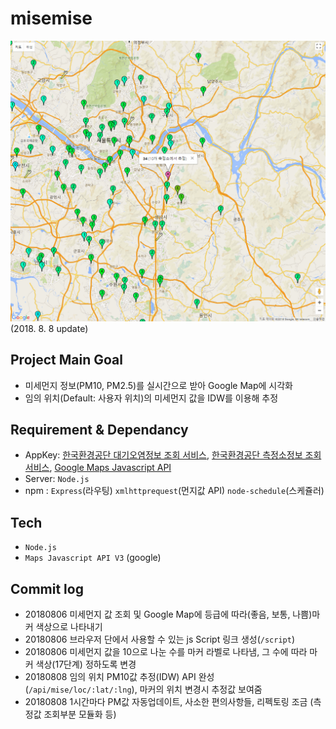# **misemise**
![alt text](/docs/sample.png)
(2018. 8. 8 update)

## Project Main Goal
* 미세먼지 정보(PM10, PM2.5)를 실시간으로 받아 Google Map에 시각화  
* 임의 위치(Default: 사용자 위치)의 미세먼지 값을 IDW를 이용해 추정  

## Requirement & Dependancy
* AppKey: [한국환경공단 대기오염정보 조회 서비스](https://www.data.go.kr/dataset/15000581/openapi.do), [한국환경공단 측정소정보 조회 서비스](https://www.data.go.kr/dataset/15000660/openapi.do), [Google Maps Javascript API](https://developers.google.com/maps/documentation/javascript/tutorial)  
* Server: `Node.js`  
* npm : `Express`(라우팅) `xmlhttprequest`(먼지값 API) `node-schedule`(스케쥴러)  

## Tech
* `Node.js`
* `Maps Javascript API V3` (google)

## Commit log
* 20180806 미세먼지 값 조회 및 Google Map에 등급에 따라(좋음, 보통, 나쁨)마커 색상으로 나타내기  
* 20180806 브라우저 단에서 사용할 수 있는 js Script 링크 생성(`/script`)
* 20180806 미세먼지 값을 10으로 나눈 수를 마커 라벨로 나타냄, 그 수에 따라 마커 색상(17단계) 정하도록 변경  
* 20180808 임의 위치 PM10값 추정(IDW) API 완성(`/api/mise/loc/:lat/:lng`), 마커의 위치 변경시 추정값 보여줌
* 20180808 1시간마다 PM값 자동업데이트, 사소한 편의사항들, 리펙토링 조금 (측정값 조회부분 모듈화 등)
